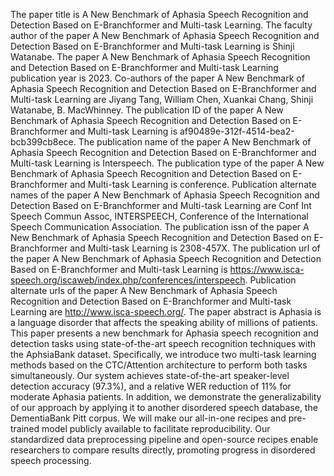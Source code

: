 The paper title is A New Benchmark of Aphasia Speech Recognition and Detection Based on E-Branchformer and Multi-task Learning.
The faculty author of the paper A New Benchmark of Aphasia Speech Recognition and Detection Based on E-Branchformer and Multi-task Learning is Shinji Watanabe.
The paper A New Benchmark of Aphasia Speech Recognition and Detection Based on E-Branchformer and Multi-task Learning publication year is 2023.
Co-authors of the paper A New Benchmark of Aphasia Speech Recognition and Detection Based on E-Branchformer and Multi-task Learning are Jiyang Tang, William Chen, Xuankai Chang, Shinji Watanabe, B. MacWhinney.
The publication ID of the paper A New Benchmark of Aphasia Speech Recognition and Detection Based on E-Branchformer and Multi-task Learning is af90489e-312f-4514-bea2-bcb399cb8ece.
The publication name of the paper A New Benchmark of Aphasia Speech Recognition and Detection Based on E-Branchformer and Multi-task Learning is Interspeech.
The publication type of the paper A New Benchmark of Aphasia Speech Recognition and Detection Based on E-Branchformer and Multi-task Learning is conference.
Publication alternate names of the paper A New Benchmark of Aphasia Speech Recognition and Detection Based on E-Branchformer and Multi-task Learning are Conf Int Speech Commun Assoc, INTERSPEECH, Conference of the International Speech Communication Association.
The publication issn of the paper A New Benchmark of Aphasia Speech Recognition and Detection Based on E-Branchformer and Multi-task Learning is 2308-457X.
The publication url of the paper A New Benchmark of Aphasia Speech Recognition and Detection Based on E-Branchformer and Multi-task Learning is https://www.isca-speech.org/iscaweb/index.php/conferences/interspeech.
Publication alternate urls of the paper A New Benchmark of Aphasia Speech Recognition and Detection Based on E-Branchformer and Multi-task Learning are http://www.isca-speech.org/.
The paper abstract is Aphasia is a language disorder that affects the speaking ability of millions of patients. This paper presents a new benchmark for Aphasia speech recognition and detection tasks using state-of-the-art speech recognition techniques with the AphsiaBank dataset. Specifically, we introduce two multi-task learning methods based on the CTC/Attention architecture to perform both tasks simultaneously. Our system achieves state-of-the-art speaker-level detection accuracy (97.3%), and a relative WER reduction of 11% for moderate Aphasia patients. In addition, we demonstrate the generalizability of our approach by applying it to another disordered speech database, the DementiaBank Pitt corpus. We will make our all-in-one recipes and pre-trained model publicly available to facilitate reproducibility. Our standardized data preprocessing pipeline and open-source recipes enable researchers to compare results directly, promoting progress in disordered speech processing.
